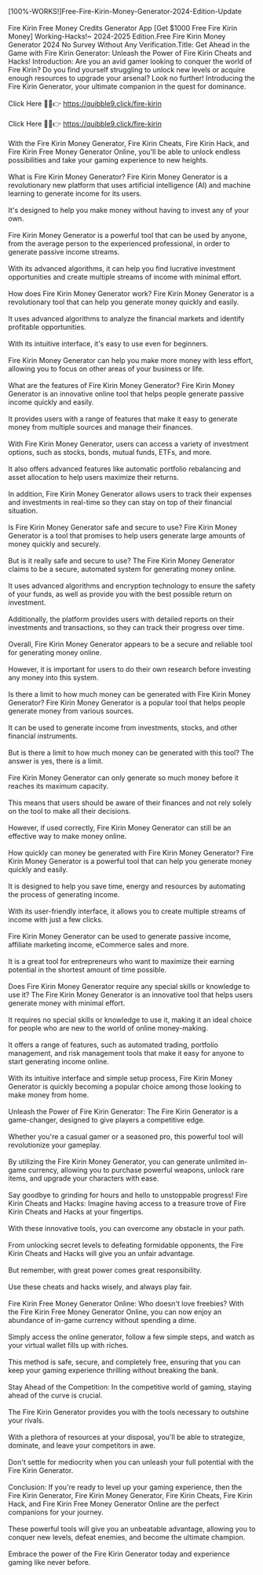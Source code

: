 [100%-WORKS!]Free-Fire-Kirin-Money-Generator-2024-Edition-Update
<br>
<br>Fire Kirin Free Money Credits Generator App [Get $1000 Free Fire Kirin Money] Working-Hacks!~ 2024-2025 Edition.Free Fire Kirin Money Generator 2024 No Survey Without Any Verification.Title: Get Ahead in the Game with Fire Kirin Generator: Unleash the Power of Fire Kirin Cheats and Hacks! Introduction: Are you an avid gamer looking to conquer the world of Fire Kirin? Do you find yourself struggling to unlock new levels or acquire enough resources to upgrade your arsenal? Look no further! Introducing the Fire Kirin Generator, your ultimate companion in the quest for dominance.
<br>
<br>Click Here 🔴✅👉 https://quibble9.click/fire-kirin
<br>
<br>Click Here 🔴✅👉 https://quibble9.click/fire-kirin
<br>
<br>With the Fire Kirin Money Generator, Fire Kirin Cheats, Fire Kirin Hack, and Fire Kirin Free Money Generator Online, you'll be able to unlock endless possibilities and take your gaming experience to new heights.
<br>
<br>What is Fire Kirin Money Generator? Fire Kirin Money Generator is a revolutionary new platform that uses artificial intelligence (AI) and machine learning to generate income for its users.
<br>
<br>It's designed to help you make money without having to invest any of your own.
<br>
<br>Fire Kirin Money Generator is a powerful tool that can be used by anyone, from the average person to the experienced professional, in order to generate passive income streams.
<br>
<br>With its advanced algorithms, it can help you find lucrative investment opportunities and create multiple streams of income with minimal effort.
<br>
<br>How does Fire Kirin Money Generator work? Fire Kirin Money Generator is a revolutionary tool that can help you generate money quickly and easily.
<br>
<br>It uses advanced algorithms to analyze the financial markets and identify profitable opportunities.
<br>
<br>With its intuitive interface, it's easy to use even for beginners.
<br>
<br>Fire Kirin Money Generator can help you make more money with less effort, allowing you to focus on other areas of your business or life.
<br>
<br>What are the features of Fire Kirin Money Generator? Fire Kirin Money Generator is an innovative online tool that helps people generate passive income quickly and easily.
<br>
<br>It provides users with a range of features that make it easy to generate money from multiple sources and manage their finances.
<br>
<br>With Fire Kirin Money Generator, users can access a variety of investment options, such as stocks, bonds, mutual funds, ETFs, and more.
<br>
<br>It also offers advanced features like automatic portfolio rebalancing and asset allocation to help users maximize their returns.
<br>
<br>In addition, Fire Kirin Money Generator allows users to track their expenses and investments in real-time so they can stay on top of their financial situation.
<br>
<br>Is Fire Kirin Money Generator safe and secure to use? Fire Kirin Money Generator is a tool that promises to help users generate large amounts of money quickly and securely.
<br>
<br>But is it really safe and secure to use? The Fire Kirin Money Generator claims to be a secure, automated system for generating money online.
<br>
<br>It uses advanced algorithms and encryption technology to ensure the safety of your funds, as well as provide you with the best possible return on investment.
<br>
<br>Additionally, the platform provides users with detailed reports on their investments and transactions, so they can track their progress over time.
<br>
<br>Overall, Fire Kirin Money Generator appears to be a secure and reliable tool for generating money online.
<br>
<br>However, it is important for users to do their own research before investing any money into this system.
<br>
<br>Is there a limit to how much money can be generated with Fire Kirin Money Generator? Fire Kirin Money Generator is a popular tool that helps people generate money from various sources.
<br>
<br>It can be used to generate income from investments, stocks, and other financial instruments.
<br>
<br>But is there a limit to how much money can be generated with this tool? The answer is yes, there is a limit.
<br>
<br>Fire Kirin Money Generator can only generate so much money before it reaches its maximum capacity.
<br>
<br>This means that users should be aware of their finances and not rely solely on the tool to make all their decisions.
<br>
<br>However, if used correctly, Fire Kirin Money Generator can still be an effective way to make money online.
<br>
<br>How quickly can money be generated with Fire Kirin Money Generator? Fire Kirin Money Generator is a powerful tool that can help you generate money quickly and easily.
<br>
<br>It is designed to help you save time, energy and resources by automating the process of generating income.
<br>
<br>With its user-friendly interface, it allows you to create multiple streams of income with just a few clicks.
<br>
<br>Fire Kirin Money Generator can be used to generate passive income, affiliate marketing income, eCommerce sales and more.
<br>
<br>It is a great tool for entrepreneurs who want to maximize their earning potential in the shortest amount of time possible.
<br>
<br>Does Fire Kirin Money Generator require any special skills or knowledge to use it? The Fire Kirin Money Generator is an innovative tool that helps users generate money with minimal effort.
<br>
<br>It requires no special skills or knowledge to use it, making it an ideal choice for people who are new to the world of online money-making.
<br>
<br>It offers a range of features, such as automated trading, portfolio management, and risk management tools that make it easy for anyone to start generating income online.
<br>
<br>With its intuitive interface and simple setup process, Fire Kirin Money Generator is quickly becoming a popular choice among those looking to make money from home.
<br>
<br>Unleash the Power of Fire Kirin Generator: The Fire Kirin Generator is a game-changer, designed to give players a competitive edge.
<br>
<br>Whether you're a casual gamer or a seasoned pro, this powerful tool will revolutionize your gameplay.
<br>
<br>By utilizing the Fire Kirin Money Generator, you can generate unlimited in-game currency, allowing you to purchase powerful weapons, unlock rare items, and upgrade your characters with ease.
<br>
<br>Say goodbye to grinding for hours and hello to unstoppable progress! Fire Kirin Cheats and Hacks: Imagine having access to a treasure trove of Fire Kirin Cheats and Hacks at your fingertips.
<br>
<br>With these innovative tools, you can overcome any obstacle in your path.
<br>
<br>From unlocking secret levels to defeating formidable opponents, the Fire Kirin Cheats and Hacks will give you an unfair advantage.
<br>
<br>But remember, with great power comes great responsibility.
<br>
<br>Use these cheats and hacks wisely, and always play fair.
<br>
<br>Fire Kirin Free Money Generator Online: Who doesn't love freebies? With the Fire Kirin Free Money Generator Online, you can now enjoy an abundance of in-game currency without spending a dime.
<br>
<br>Simply access the online generator, follow a few simple steps, and watch as your virtual wallet fills up with riches.
<br>
<br>This method is safe, secure, and completely free, ensuring that you can keep your gaming experience thrilling without breaking the bank.
<br>
<br>Stay Ahead of the Competition: In the competitive world of gaming, staying ahead of the curve is crucial.
<br>
<br>The Fire Kirin Generator provides you with the tools necessary to outshine your rivals.
<br>
<br>With a plethora of resources at your disposal, you'll be able to strategize, dominate, and leave your competitors in awe.
<br>
<br>Don't settle for mediocrity when you can unleash your full potential with the Fire Kirin Generator.
<br>
<br>Conclusion: If you're ready to level up your gaming experience, then the Fire Kirin Generator, Fire Kirin Money Generator, Fire Kirin Cheats, Fire Kirin Hack, and Fire Kirin Free Money Generator Online are the perfect companions for your journey.
<br>
<br>These powerful tools will give you an unbeatable advantage, allowing you to conquer new levels, defeat enemies, and become the ultimate champion.
<br>
<br>Embrace the power of the Fire Kirin Generator today and experience gaming like never before.